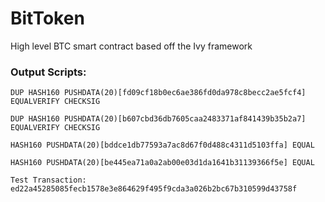 # BitToken
High level BTC smart contract based off the Ivy framework

### Output Scripts:
```
DUP HASH160 PUSHDATA(20)[fd09cf18b0ec6ae386fd0da978c8becc2ae5fcf4] EQUALVERIFY CHECKSIG

DUP HASH160 PUSHDATA(20)[b607cbd36db7605caa2483371af841439b35b2a7] EQUALVERIFY CHECKSIG

HASH160 PUSHDATA(20)[bddce1db77593a7ac8d67f0d488c4311d5103ffa] EQUAL

HASH160 PUSHDATA(20)[be445ea71a0a2ab00e03d1da1641b31139366f5e] EQUAL

Test Transaction: ed22a45285085fecb1578e3e864629f495f9cda3a026b2bc67b310599d43758f
```

